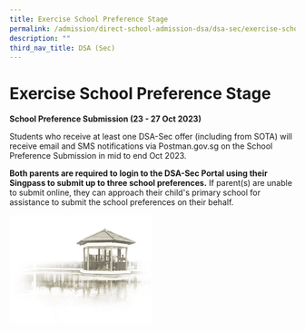 ```yaml
---
title: Exercise School Preference Stage
permalink: /admission/direct-school-admission-dsa/dsa-sec/exercise-school-preference-stage/
description: ""
third_nav_title: DSA (Sec)
---
```

# **Exercise School Preference Stage**

**School Preference Submission (23 - 27 Oct 2023)**

Students who receive at least one DSA-Sec offer (including from SOTA) will receive email and SMS notifications via Postman.gov.sg on the School Preference Submission in mid to end Oct 2023.

**Both parents are required to login to the DSA-Sec Portal using their Singpass to submit up to three school preferences.**  If parent(s) are unable to submit online, they can approach their child's primary school for assistance to submit the school preferences on their behalf.

<img src="/images/pavilion.png" style="width:50%">